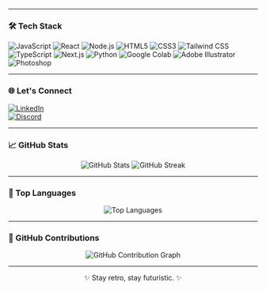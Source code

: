 


---

### 🛠️ Tech Stack  
![JavaScript](https://img.shields.io/badge/-JavaScript-F7DF1E?style=flat-square&logo=javascript&logoColor=black)
![React](https://img.shields.io/badge/-React-61DAFB?style=flat-square&logo=react&logoColor=black)
![Node.js](https://img.shields.io/badge/-Node.js-339933?style=flat-square&logo=node.js&logoColor=white)
![HTML5](https://img.shields.io/badge/-HTML5-E34F26?style=flat-square&logo=html5&logoColor=white)
![CSS3](https://img.shields.io/badge/-CSS3-1572B6?style=flat-square&logo=css3&logoColor=white)
![Tailwind CSS](https://img.shields.io/badge/-Tailwind%20CSS-38B2AC?style=flat-square&logo=tailwind-css&logoColor=white)
![TypeScript](https://img.shields.io/badge/-TypeScript-3178C6?style=flat-square&logo=typescript&logoColor=white)
![Next.js](https://img.shields.io/badge/-Next.js-000000?style=flat-square&logo=next.js&logoColor=white)
![Python](https://img.shields.io/badge/-Python-3776AB?style=flat-square&logo=python&logoColor=white)
![Google Colab](https://img.shields.io/badge/-Google%20Colab-F9AB00?style=flat-square&logo=google-colab&logoColor=white)
![Adobe Illustrator](https://img.shields.io/badge/-Illustrator-FF9A00?style=flat-square&logo=adobe-illustrator&logoColor=white)
![Photoshop](https://img.shields.io/badge/-Photoshop-31A8FF?style=flat-square&logo=adobe-photoshop&logoColor=white)

---

### 🌐 Let's Connect  
[![LinkedIn](https://img.shields.io/badge/-LinkedIn-0077B5?style=flat-square&logo=linkedin&logoColor=white)](https://linkedin.com/in/aeyla-naseer)  
[![Discord](https://img.shields.io/badge/-Discord-5865F2?style=flat-square&logo=discord&logoColor=white)](https://discord.gg/user6790.h)  

---

### 📈 GitHub Stats  
<div align="center">
  <img src="https://github-readme-stats.vercel.app/api?username=ae8y2la&show_icons=true&theme=y2k" alt="GitHub Stats" />
  <img src="https://github-readme-streak-stats.herokuapp.com/?user=ae8y2la&theme=y2k" alt="GitHub Streak" />
</div>

---

### 📂 Top Languages  
<p align="center">
  <img src="https://github-readme-stats.vercel.app/api/top-langs?username=ae8y2la&show_icons=true&locale=en&layout=compact&theme=y2k" alt="Top Languages" />
</p>

---

### 🌟 GitHub Contributions  
<div align="center">
  <img src="https://github-readme-activity-graph.vercel.app/graph?username=ae8y2la&theme=y2k&hide_border=true&area=true" alt="GitHub Contribution Graph" />
</div>

---

<div align="center">
  <p>✨ Stay retro, stay futuristic. ✨</p>
</div>
